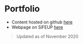 # Portfolio

- Content hosted on github [here](https://kiko-g.github.io/)
- Webpage on SiFEUP [here](https://web.fe.up.pt/~up201704790)

> Updated as of November 2020
